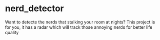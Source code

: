 # nerd_detector
Want to detecte the nerds that stalking your room at nights? This project is for you, it has a radar which will track those annoying nerds for better life quality
